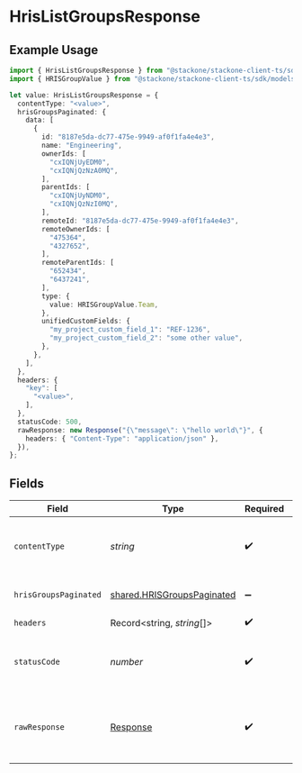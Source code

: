 # HrisListGroupsResponse

## Example Usage

```typescript
import { HrisListGroupsResponse } from "@stackone/stackone-client-ts/sdk/models/operations";
import { HRISGroupValue } from "@stackone/stackone-client-ts/sdk/models/shared";

let value: HrisListGroupsResponse = {
  contentType: "<value>",
  hrisGroupsPaginated: {
    data: [
      {
        id: "8187e5da-dc77-475e-9949-af0f1fa4e4e3",
        name: "Engineering",
        ownerIds: [
          "cxIQNjUyEDM0",
          "cxIQNjQzNzA0MQ",
        ],
        parentIds: [
          "cxIQNjUyNDM0",
          "cxIQNjQzNzI0MQ",
        ],
        remoteId: "8187e5da-dc77-475e-9949-af0f1fa4e4e3",
        remoteOwnerIds: [
          "475364",
          "4327652",
        ],
        remoteParentIds: [
          "652434",
          "6437241",
        ],
        type: {
          value: HRISGroupValue.Team,
        },
        unifiedCustomFields: {
          "my_project_custom_field_1": "REF-1236",
          "my_project_custom_field_2": "some other value",
        },
      },
    ],
  },
  headers: {
    "key": [
      "<value>",
    ],
  },
  statusCode: 500,
  rawResponse: new Response("{\"message\": \"hello world\"}", {
    headers: { "Content-Type": "application/json" },
  }),
};
```

## Fields

| Field                                                                           | Type                                                                            | Required                                                                        | Description                                                                     |
| ------------------------------------------------------------------------------- | ------------------------------------------------------------------------------- | ------------------------------------------------------------------------------- | ------------------------------------------------------------------------------- |
| `contentType`                                                                   | *string*                                                                        | :heavy_check_mark:                                                              | HTTP response content type for this operation                                   |
| `hrisGroupsPaginated`                                                           | [shared.HRISGroupsPaginated](../../../sdk/models/shared/hrisgroupspaginated.md) | :heavy_minus_sign:                                                              | The list of groups was retrieved.                                               |
| `headers`                                                                       | Record<string, *string*[]>                                                      | :heavy_check_mark:                                                              | N/A                                                                             |
| `statusCode`                                                                    | *number*                                                                        | :heavy_check_mark:                                                              | HTTP response status code for this operation                                    |
| `rawResponse`                                                                   | [Response](https://developer.mozilla.org/en-US/docs/Web/API/Response)           | :heavy_check_mark:                                                              | Raw HTTP response; suitable for custom response parsing                         |